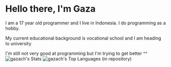 
# Hello there, I'm Gaza

I am a 17 year old programmer and I live in Indonesia. I do programming as a hobby.

My current educational background is vocational school and I am heading to university

I'm still not very good at programming but I'm trying to get better ^^
<a>![gazach's Stats](https://github-readme-stats.vercel.app/api?username=gazach&theme=dracula&show_icons=true&hide_border=false&count_private=false)</a>
<a>![gazach's Top Languages (in repository)](https://github-readme-stats.vercel.app/api/top-langs/?username=gazach&theme=dracula&show_icons=true&hide_border=false&layout=compact)</a>


